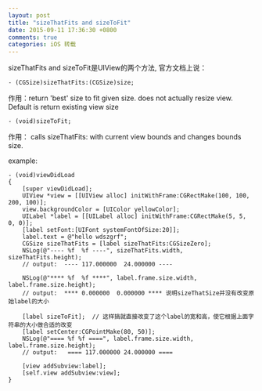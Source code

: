 ```yaml
---
layout: post
title: "sizeThatFits and sizeToFit"
date: 2015-09-11 17:36:30 +0800
comments: true
categories: iOS 转载
---
```

sizeThatFits and sizeToFit是UIView的两个方法, 官方文档上说： 

~~~
- (CGSize)sizeThatFits:(CGSize)size;
~~~

作用：return 'best' size to fit given size. does not actually resize view. Default is return existing view size

~~~
- (void)sizeToFit;
~~~

作用： calls sizeThatFits: with current view bounds and changes bounds size.

<!--more-->
example:

~~~
- (void)viewDidLoad
{
    [super viewDidLoad];
    UIView *view = [[UIView alloc] initWithFrame:CGRectMake(100, 100, 200, 100)];
    view.backgroundColor = [UIColor yellowColor];
    UILabel *label = [[UILabel alloc] initWithFrame:CGRectMake(5, 5, 0, 0)];
    [label setFont:[UIFont systemFontOfSize:20]];
    label.text = @"hello wdszgrf";
    CGSize sizeThatFits = [label sizeThatFits:CGSizeZero];
    NSLog(@"---- %f  %f ----", sizeThatFits.width, sizeThatFits.height);   
    // output:  ---- 117.000000  24.000000 ----

    NSLog(@"**** %f  %f ****", label.frame.size.width, label.frame.size.height);   
    // output:  **** 0.000000  0.000000 **** 说明sizeThatSize并没有改变原始label的大小
 
    [label sizeToFit];  // 这样搞就直接改变了这个label的宽和高，使它根据上面字符串的大小做合适的改变
    [label setCenter:CGPointMake(80, 50)];
    NSLog(@"==== %f %f ====", label.frame.size.width, label.frame.size.height);  	
    // output:   ==== 117.000000 24.000000 ==== 

    [view addSubview:label];
    [self.view addSubview:view];
}
~~~